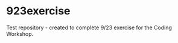 923exercise
===========

Test repository - created to complete 9/23 exercise for the Coding Workshop.
